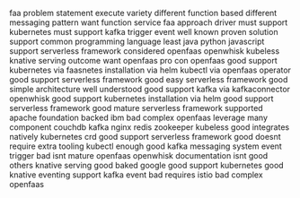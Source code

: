 faa problem statement execute variety different function based different messaging pattern want function service faa approach driver must support kubernetes must support kafka trigger event well known proven solution support common programming language least java python javascript support serverless framework considered openfaas openwhisk kubeless knative serving outcome want openfaas pro con openfaas good support kubernetes via faasnetes installation via helm kubectl via openfaas operator good support serverless framework good easy serverless framework good simple architecture well understood good support kafka via kafkaconnector openwhisk good support kubernetes installation via helm good support serverless framework good mature serverless framework supported apache foundation backed ibm bad complex openfaas leverage many component couchdb kafka nginx redis zookeeper kubeless good integrates natively kubernetes crd good support serverless framework good doesnt require extra tooling kubectl enough good kafka messaging system event trigger bad isnt mature openfaas openwhisk documentation isnt good others knative serving good baked google good support kubernetes good knative eventing support kafka event bad requires istio bad complex openfaas